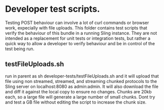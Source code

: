 # Developer test scripts.

Testing POST behaviour can involve a lot of curl commands or browser work, expecially with file uploads. 
This folder contains test scripts that verify the behaviour of this bundle in a running Sling instance. 
They are not intended as a replacement for unit tests or integration tests, but rather a quick way to allow
a developer to verify behaviour and be in control of the test being run.

## testFileUploads.sh
run in parent as sh developer-tests/testFileUploads.sh <testfile> and it will upload that file using non streamed, 
 streamed, and streaming chunked protocols to the Sling server on localhost:8080 as admin:admin. It will also download 
 the file and diff it against the local copy to ensure no changes. Chunks are 20kb each, so a large file will generate a
 large number of small chunks. Dont try and test a GB file without editing the script to increase the chunk size.